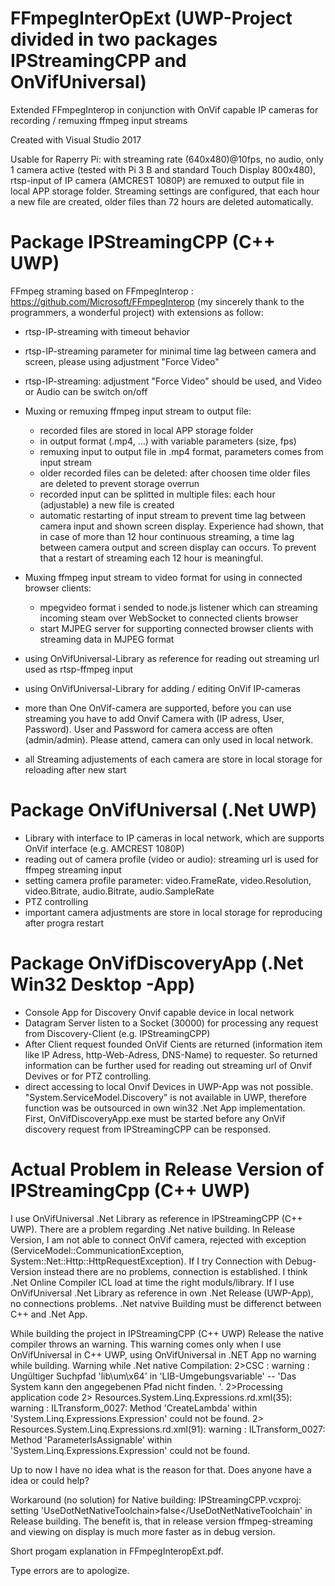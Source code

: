 # FFmpegInterOpExt (UWP-Project divided in two packages IPStreamingCPP and OnVifUniversal)
Extended FFmpegInterop in conjunction with OnVif capable IP cameras for recording / remuxing ffmpeg input streams

Created with Visual Studio 2017

Usable for Raperry Pi: with streaming rate (640x480)@10fps, no audio, only 1 camera active (tested with  Pi 3 B and standard Touch Display 800x480), rtsp-input of IP camera (AMCREST 1080P) are remuxed to output file in local APP storage folder. Streaming settings are configured, that each hour a new file are created, older files than 72 hours are deleted automatically.

# Package IPStreamingCPP (C++ UWP)

FFmpeg straming based on FFmpegInterop : https://github.com/Microsoft/FFmpegInterop (my sincerely thank to the programmers, a wonderful project)
with extensions as follow:
- rtsp-IP-streaming with timeout behavior
- rtsp-IP-streaming parameter for minimal time lag between camera and screen, please using adjustment "Force Video"
- rtsp-IP-streaming: adjustment "Force Video" should be used, and Video or Audio can be switch on/off
- Muxing or remuxing ffmpeg input stream to output file:
  - recorded files are stored in local APP storage folder
  - in output format (.mp4, ...) with variable parameters (size, fps)
  - remuxing input to output file in .mp4 format, parameters comes from input stream
  - older recorded files can be deleted: after choosen time older files are deleted to prevent storage overrun
  - recorded input can be splitted in multiple files: each hour (adjustable) a new file is created
  - automatic restarting of input stream to prevent time lag between camera input and shown screen display. Experience had shown, that in case of more than 12 hour continuous streaming, a time lag between camera output and screen display can occurs. To prevent that a restart of streaming each 12 hour is meaningful.
  
- Muxing ffmpeg input stream to video format for using in connected browser clients:
  - mpegvideo format i sended to node.js listener which can streaming incoming steam over WebSocket to connected clients browser
  - start MJPEG server for supporting connected browser clients with streaming data in MJPEG format
  
 - using OnVifUniversal-Library as reference for reading out streaming url used as rtsp-ffmpeg input
 - using OnVifUniversal-Library for adding / editing OnVif IP-cameras
 
 - more than One OnVif-camera are supported, before you can use streaming you have to add Onvif Camera with (IP adress, User,     Password). User and Password for camera access are often (admin/admin). Please attend, camera can only used in local network.
 - all Streaming adjustements of each camera are store in local storage for reloading after new start

# Package OnVifUniversal (.Net UWP)
- Library with interface to IP cameras in local network, which are supports OnVif interface (e.g. AMCREST 1080P)
- reading out of camera profile (video or audio): streaming url is used for ffmpeg streaming input
- setting camera profile parameter: video.FrameRate, video.Resolution, video.Bitrate, audio.Bitrate, audio.SampleRate 
- PTZ controlling
- important camera adjustments are store in local storage for reproducing after progra restart

# Package OnVifDiscoveryApp (.Net Win32 Desktop -App)
- Console App for Discovery Onvif capable device in local network
- Datagram Server listen to a Socket (30000) for processing any request from Discovery-Client (e.g. IPStreamingCPP)
- After Client request founded OnVif Cients are returned  (information item like IP Adress, http-Web-Adress, DNS-Name) to requester. So returned information  can be further used for reading out streaming url of Onvif Devives or for PTZ controlling.
- direct accessing to local Onvif Devices in UWP-App was not possible. "System.ServiceModel.Discovery" is not available in UWP, therefore function was be outsourced in own win32 .Net App implementation. First, OnVifDiscoveryApp.exe must be started before any OnVif discovery request from IPStreamingCPP can be responsed.
 
# Actual Problem in Release Version of IPStreamingCpp (C++ UWP)
I use OnVifUniversal .Net Library as reference in IPStreamingCPP (C++ UWP). There are a problem regarding .Net native building. 
In Release Version, I am not able to connect OnVif camera, rejected with exception (ServiceModel::CommunicationException, System::Net::Http::HttpRequestException).
If I try Connection with Debug-Version instead there are no problems, connection is established.
I think .Net Online Compiler ICL load at time the right moduls/library.
If I use OnVifUniversal .Net Library as reference in own .Net Release (UWP-App), no connections problems. 
.Net natvive Building must be differenct between C++ and .Net App.

While building the project in IPStreamingCPP (C++ UWP) Release the native compiler throws an warning. This warning comes only when I use OnVifUniversal in C++ UWP, using OnVifUniversal in .NET App no warning while building.
Warning while .Net native Compilation:
2>CSC : warning : Ungültiger Suchpfad 'lib\um\x64' in 'LIB-Umgebungsvariable' -- 'Das System kann den angegebenen Pfad nicht finden. '.
2>Processing application code
2> Resources.System.Linq.Expressions.rd.xml(35): warning : ILTransform_0027: Method 'CreateLambda' within 'System.Linq.Expressions.Expression' could not be found.
2> Resources.System.Linq.Expressions.rd.xml(91): warning : ILTransform_0027: Method 'ParameterIsAssignable' within 'System.Linq.Expressions.Expression' could not be found.

Up to now I have no idea what is the reason for that. Does anyone have a idea or could help?

Workaround (no solution) for Native building:	IPStreamingCPP.vcxproj: setting 'UseDotNetNativeToolchain>false</UseDotNetNativeToolchain' in Release building.
The benefit is, that in release version ffmpeg-streaming and viewing on display is much more faster as in debug version.

Short progam explanation in FFmpegInteropExt.pdf.

Type errors are to apologize.
